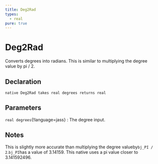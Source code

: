 ```yaml
---
title: Deg2Rad
types:
  - real
pure: true
---
```


# Deg2Rad
Converts degrees into radians. This is similar to multiplying the degree value by pi / 2.

## Declaration

```jass
native Deg2Rad takes real degrees returns real
```

## Parameters
`real degrees`{!language=jass}
: The degree input.

## Notes 
This is slightly more accurate than multiplying the degree valueby`bj_PI / 2`.`bj_PI`has a value of 3.14159. This native uses a pi value closer to 3.141592496.
